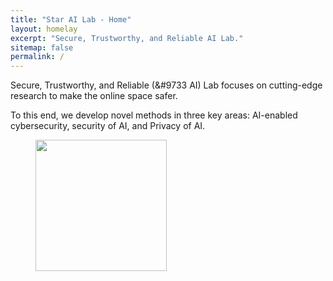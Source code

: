 ```yaml
---
title: "Star AI Lab - Home"
layout: homelay
excerpt: "Secure, Trustworthy, and Reliable AI Lab."
sitemap: false
permalink: /
---
```


Secure, Trustworthy, and Reliable (&#9733 AI) Lab focuses on cutting-edge research to make the online space safer.

To this end, we develop novel methods in three key areas: AI-enabled cybersecurity, security of AI, and Privacy of AI.


<figure class="fourth">
  <img src="{{ site.url }}{{ site.baseurl }}/images/logopic/usf.jpg" style="width: 210px">
</figure>
